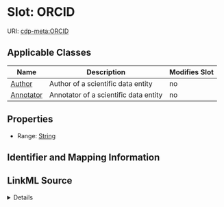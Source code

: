 

# Slot: ORCID

URI: [cdp-meta:ORCID](metadataORCID)



<!-- no inheritance hierarchy -->





## Applicable Classes

| Name | Description | Modifies Slot |
| --- | --- | --- |
| [Author](Author.md) | Author of a scientific data entity |  no  |
| [Annotator](Annotator.md) | Annotator of a scientific data entity |  no  |







## Properties

* Range: [String](String.md)





## Identifier and Mapping Information








## LinkML Source

<details>
```yaml
name: ORCID
alias: ORCID
domain_of:
- Author
- Annotator
range: string

```
</details>